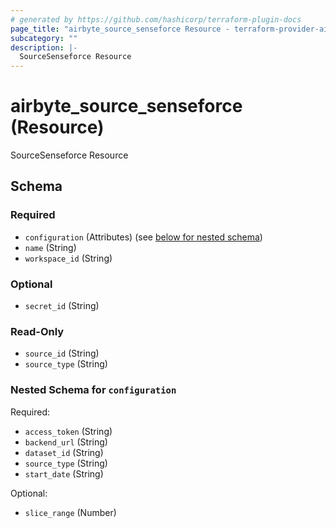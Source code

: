 ```yaml
---
# generated by https://github.com/hashicorp/terraform-plugin-docs
page_title: "airbyte_source_senseforce Resource - terraform-provider-airbyte-new"
subcategory: ""
description: |-
  SourceSenseforce Resource
---
```


# airbyte_source_senseforce (Resource)

SourceSenseforce Resource



<!-- schema generated by tfplugindocs -->
## Schema

### Required

- `configuration` (Attributes) (see [below for nested schema](#nestedatt--configuration))
- `name` (String)
- `workspace_id` (String)

### Optional

- `secret_id` (String)

### Read-Only

- `source_id` (String)
- `source_type` (String)

<a id="nestedatt--configuration"></a>
### Nested Schema for `configuration`

Required:

- `access_token` (String)
- `backend_url` (String)
- `dataset_id` (String)
- `source_type` (String)
- `start_date` (String)

Optional:

- `slice_range` (Number)


